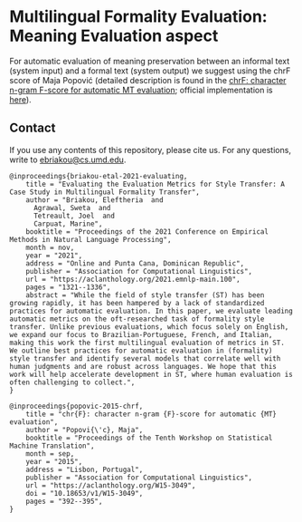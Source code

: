 # Multilingual Formality Evaluation: Meaning Evaluation aspect

For automatic evaluation of meaning preservation between an informal text (system input) and a formal text (system output)
we suggest using the chrF score of Maja Popović (detailed description is found in the
[chrF: character n-gram F-score for automatic MT evaluation](https://aclanthology.org/W15-3049/);
official implementation is [here](https://github.com/m-popovic/chrF)).


## Contact
If you use any contents of this repository, please cite us. For any questions, write to ebriakou@cs.umd.edu.

```
@inproceedings{briakou-etal-2021-evaluating,
    title = "Evaluating the Evaluation Metrics for Style Transfer: A Case Study in Multilingual Formality Transfer",
    author = "Briakou, Eleftheria  and
      Agrawal, Sweta  and
      Tetreault, Joel  and
      Carpuat, Marine",
    booktitle = "Proceedings of the 2021 Conference on Empirical Methods in Natural Language Processing",
    month = nov,
    year = "2021",
    address = "Online and Punta Cana, Dominican Republic",
    publisher = "Association for Computational Linguistics",
    url = "https://aclanthology.org/2021.emnlp-main.100",
    pages = "1321--1336",
    abstract = "While the field of style transfer (ST) has been growing rapidly, it has been hampered by a lack of standardized practices for automatic evaluation. In this paper, we evaluate leading automatic metrics on the oft-researched task of formality style transfer. Unlike previous evaluations, which focus solely on English, we expand our focus to Brazilian-Portuguese, French, and Italian, making this work the first multilingual evaluation of metrics in ST. We outline best practices for automatic evaluation in (formality) style transfer and identify several models that correlate well with human judgments and are robust across languages. We hope that this work will help accelerate development in ST, where human evaluation is often challenging to collect.",
}
```

```
@inproceedings{popovic-2015-chrf,
    title = "chr{F}: character n-gram {F}-score for automatic {MT} evaluation",
    author = "Popovi{\'c}, Maja",
    booktitle = "Proceedings of the Tenth Workshop on Statistical Machine Translation",
    month = sep,
    year = "2015",
    address = "Lisbon, Portugal",
    publisher = "Association for Computational Linguistics",
    url = "https://aclanthology.org/W15-3049",
    doi = "10.18653/v1/W15-3049",
    pages = "392--395",
}
```
